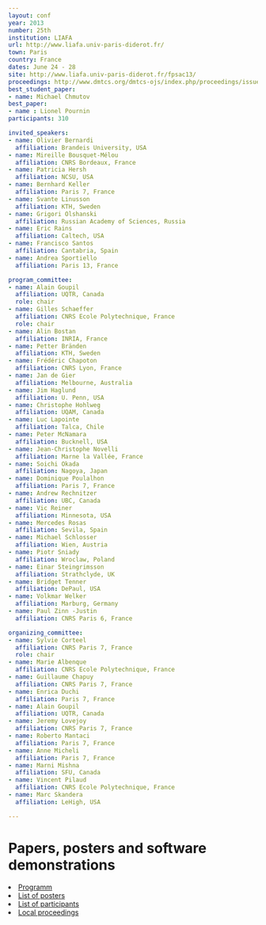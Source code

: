 ```yaml
---
layout: conf
year: 2013
number: 25th
institution: LIAFA
url: http://www.liafa.univ-paris-diderot.fr/
town: Paris
country: France
dates: June 24 - 28
site: http://www.liafa.univ-paris-diderot.fr/fpsac13/
proceedings: http://www.dmtcs.org/dmtcs-ojs/index.php/proceedings/issue/view/130
best_student_paper: 
- name: Michael Chmutov
best_paper:
- name : Lionel Pournin
participants: 310

invited_speakers:
- name: Olivier Bernardi
  affiliation: Brandeis University, USA
- name: Mireille Bousquet-Mélou
  affiliation: CNRS Bordeaux, France
- name: Patricia Hersh
  affiliation: NCSU, USA
- name: Bernhard Keller
  affiliation: Paris 7, France
- name: Svante Linusson
  affiliation: KTH, Sweden
- name: Grigori Olshanski
  affiliation: Russian Academy of Sciences, Russia
- name: Eric Rains
  affiliation: Caltech, USA
- name: Francisco Santos
  affiliation: Cantabria, Spain
- name: Andrea Sportiello
  affiliation: Paris 13, France

program_committee:
- name: Alain Goupil
  affiliation: UQTR, Canada
  role: chair
- name: Gilles Schaeffer
  affiliation: CNRS Ecole Polytechnique, France
  role: chair
- name: Alin Bostan
  affiliation: INRIA, France
- name: Petter Bränden
  affiliation: KTH, Sweden
- name: Frédéric Chapoton
  affiliation: CNRS Lyon, France
- name: Jan de Gier
  affiliation: Melbourne, Australia
- name: Jim Haglund
  affiliation: U. Penn, USA
- name: Christophe Hohlweg
  affiliation: UQAM, Canada
- name: Luc Lapointe
  affiliation: Talca, Chile
- name: Peter McNamara
  affiliation: Bucknell, USA
- name: Jean-Christophe Novelli
  affiliation: Marne la Vallée, France
- name: Soichi Okada
  affiliation: Nagoya, Japan
- name: Dominique Poulalhon
  affiliation: Paris 7, France
- name: Andrew Rechnitzer
  affiliation: UBC, Canada
- name: Vic Reiner
  affiliation: Minnesota, USA
- name: Mercedes Rosas
  affiliation: Sevila, Spain
- name: Michael Schlosser
  affiliation: Wien, Austria
- name: Piotr Sniady
  affiliation: Wroclaw, Poland
- name: Einar Steingrimsson
  affiliation: Strathclyde, UK
- name: Bridget Tenner
  affiliation: DePaul, USA
- name: Volkmar Welker
  affiliation: Marburg, Germany
- name: Paul Zinn -Justin
  affiliation: CNRS Paris 6, France

organizing_committee:
- name: Sylvie Corteel
  affiliation: CNRS Paris 7, France
  role: chair
- name: Marie Albenque
  affiliation: CNRS Ecole Polytechnique, France
- name: Guillaume Chapuy
  affiliation: CNRS Paris 7, France
- name: Enrica Duchi
  affiliation: Paris 7, France
- name: Alain Goupil
  affiliation: UQTR, Canada
- name: Jeremy Lovejoy
  affiliation: CNRS Paris 7, France
- name: Roberto Mantaci
  affiliation: Paris 7, France
- name: Anne Micheli
  affiliation: Paris 7, France
- name: Marni Mishna
  affiliation: SFU, Canada
- name: Vincent Pilaud
  affiliation: CNRS Ecole Polytechnique, France
- name: Marc Skandera
  affiliation: LeHigh, USA

---
```


# Papers, posters and software demonstrations

<li><A HREF="SITE2013/program.html">Programm</A>
<li><A HREF="SITE2013/posters.html">List of posters</A>
<li><A HREF="SITE2013/participants.html">List of participants</A>
<li><A HREF="SITE2013/proceedings.html">Local proceedings</A>
